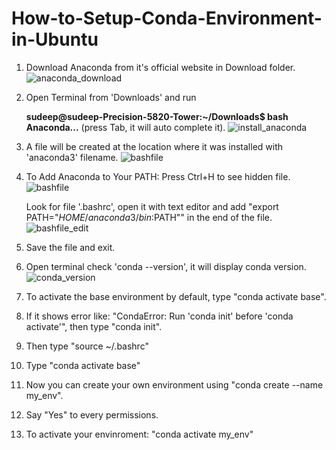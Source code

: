 # How-to-Setup-Conda-Environment-in-Ubuntu

1. Download Anaconda from it's official website in Download folder.
   ![anaconda_download](https://github.com/user-attachments/assets/bc630393-b5bb-4af0-996d-e13b5d8086ef)

2. Open Terminal from 'Downloads' and run
   
   <b>sudeep@sudeep-Precision-5820-Tower:~/Downloads$ bash Anaconda...</b> (press Tab, it will auto complete it).
   ![install_anaconda](https://github.com/user-attachments/assets/e10f782c-f747-4c1b-80c4-3d2267de3255)

   
3. A file will be created at the location where it was installed with 'anaconda3' filename.
   	![bashfile](https://github.com/user-attachments/assets/f60a3607-193b-4099-a8a9-303329fb796d)

7. To Add Anaconda to Your PATH:
	Press Ctrl+H to see hidden file.
	![bashfile](https://github.com/user-attachments/assets/9b8b9866-9fa2-49d5-b445-ecbebc97a2d2)

	Look for file '.bashrc', open it with text editor and add "export PATH="$HOME/anaconda3/bin:$PATH"" in the end of the file.
	![bashfile_edit](https://github.com/user-attachments/assets/b9d960cf-9fb1-4a58-8a76-a31e330af1ec)

5. Save the file and exit.
6. Open terminal check 'conda --version', it will display conda version.
    ![conda_version](https://github.com/user-attachments/assets/9908de63-a21f-4da6-8fda-ce0d9a02b051)

7. To activate the base environment by default, type "conda activate base".
8. If it shows error like: "CondaError: Run 'conda init' before 'conda activate'", then type "conda init".
9. Then type "source ~/.bashrc"
10. Type "conda activate base"
    
11. Now you can create your own environment using "conda create --name my_env".
12. Say "Yes" to every permissions.
13. To activate your envinroment: "conda activate my_env"
